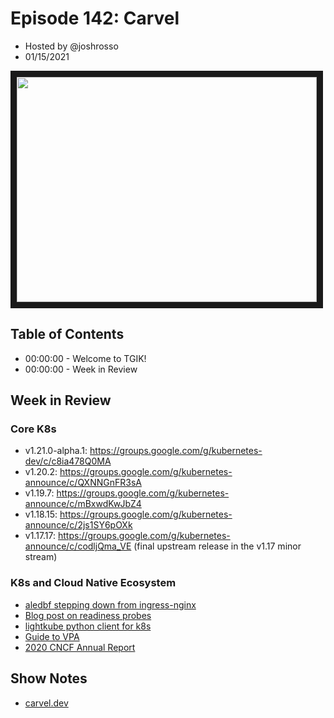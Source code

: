 # Episode 142: Carvel
- Hosted by @joshrosso
- 01/15/2021

<!--- Thumbnailed embed of the video, n8Xo_ghCIOSY is the video id from the youtube url --->

<a href="https://youtu.be/WOMOXqzLYRs
" target="_blank"><img src="http://img.youtube.com/vi/WOMOXqzLYRs/hqdefault.jpg" width="480" height="360" border="10" /></a>

## Table of Contents

- 00:00:00 - Welcome to TGIK!
- 00:00:00 - Week in Review

## Week in Review

### Core K8s

* v1.21.0-alpha.1: https://groups.google.com/g/kubernetes-dev/c/c8ia478Q0MA
* v1.20.2: https://groups.google.com/g/kubernetes-announce/c/QXNNGnFR3sA
* v1.19.7: https://groups.google.com/g/kubernetes-announce/c/mBxwdKwJbZ4
* v1.18.15: https://groups.google.com/g/kubernetes-announce/c/2js1SY6pOXk
* v1.17.17: https://groups.google.com/g/kubernetes-announce/c/codljQma_VE (final upstream release in the v1.17 minor stream)

### K8s and Cloud Native Ecosystem

* [aledbf stepping down from ingress-nginx](https://github.com/kubernetes/ingress-nginx/pull/6729)
* [Blog post on readiness probes](https://medium.com/@loft-sh/kubernetes-readiness-probes-examples-common-pitfalls-136e3a9a058d)
* [lightkube python client for k8s](https://github.com/gtsystem/lightkube)
* [Guide to VPA](https://povilasv.me/vertical-pod-autoscaling-the-definitive-guide/)
* [2020 CNCF Annual Report](https://www.cncf.io/blog/2020/12/29/2020-cncf-annual-report/) 


## Show Notes

* [carvel.dev](https://carvel.dev/)
